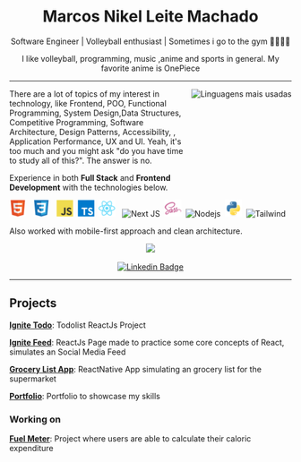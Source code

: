 <h1 align="center"> Marcos Nikel Leite Machado </h1>

<div align="center">
Software Engineer | Volleyball enthusiast | Sometimes i go to the gym 💪🏻💪🏻
    
I like volleyball, programming, music ,anime and sports in general. My favorite anime is OnePiece
</div>

---

<div align="right">
     <a href="https://github.com/marcossnikel">
        <img height="180em" src="https://github-readme-stats.vercel.app/api/top-langs/?username=marcossnikel&hide=html&layout=compact&&show_icons=true&line_height=27&langs_count=10&theme=radical"
        alt="Linguagens mais usadas" align="right">
    </a>
</div>

There are a lot of topics of my interest in technology, like Frontend, POO, Functional Programming, System Design,Data Structures, Competitive Programming, Software Architecture, Design Patterns, Accessibility, , Application Performance, UX and UI. Yeah, it's too much and you might ask "do you have time to study all of this?". The answer is no.

Experience in both **Full Stack** and **Frontend Development** with the technologies below.  

<img height="30" alt="HTML5" src="https://raw.githubusercontent.com/devicons/devicon/master/icons/html5/html5-original.svg"> &nbsp;
<img height="30" alt="CSS3" src="https://raw.githubusercontent.com/devicons/devicon/master/icons/css3/css3-original.svg"> &nbsp;
<img height="30" alt="JavaScript" src="https://raw.githubusercontent.com/devicons/devicon/master/icons/javascript/javascript-original.svg">&nbsp;
<img height="30" alt="TypeScript" src="https://raw.githubusercontent.com/devicons/devicon/master/icons/typescript/typescript-original.svg">&nbsp;
<img height="30" alt="React" src="https://raw.githubusercontent.com/devicons/devicon/master/icons/react/react-original.svg"> &nbsp;
<img height="30" alt="Next JS" src="https://cdn.jsdelivr.net/gh/devicons/devicon/icons/nextjs/nextjs-original.svg">&nbsp;
<img height="30" alt="Sass" src="https://raw.githubusercontent.com/devicons/devicon/master/icons/sass/sass-original.svg">&nbsp;
<img height="30" alt="Nodejs" src="https://cdn.jsdelivr.net/gh/devicons/devicon/icons/nodejs/nodejs-original.svg" />&nbsp;
<img height="30" alt="Python" src="https://raw.githubusercontent.com/devicons/devicon/master/icons/python/python-original.svg">&nbsp;
<img height="30" alt="Tailwind" src="https://cdn.jsdelivr.net/gh/devicons/devicon/icons/tailwindcss/tailwindcss-original-wordmark.svg" />&nbsp;      

Also worked with mobile-first approach and clean architecture.


<div align='center'>
<a height="140em" href="http://www.github.com/JCDMeira"><img src="https://github-readme-streak-stats.herokuapp.com/?user=marcossnikel&stroke=2ea043&background=171717&ring=3382ed&fire=ff6347&currStreakNum=0bd967&currStreakLabel=3382ed&sideNums=0bd967&sideLabels=3382ed&dates=0bd967&hide_border=true" /></a>
</div>


<div align="center">

[![Linkedin Badge](https://img.shields.io/badge/-LinkedIn-blue?style=flat-square&logo=Linkedin&logoColor=white&link=https://www.linkedin.com/in/mnikel/)](https://www.linkedin.com/in/mnikel/)
    
 </div>

----
 
 <div align="left">
    
 <h2>Projects</h2>  
      
 [**Ignite Todo**](https://github.com/bihellzin/flasks-ts): Todolist ReactJs Project
 
 [**Ignite Feed**](https://github.com/bihellzin/genius-ts): ReactJs Page made to practice some core concepts of React, simulates an Social Media Feed
  
 [**Grocery List App**](https://github.com/bihellzin/projeto-p1-2019.1): ReactNative App simulating an grocery list for the supermarket
  
 [**Portfolio**](https://github.com/bihellzin/my_pomodoro_timer): Portfolio to showcase my skills

  <h3>Working on</h3>
 
 [**Fuel Meter**](https://github.com/bihellzin/tic-tac-toe): Project where users are able to calculate their caloric expenditure
  
